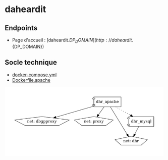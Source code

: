 # daheardit

## Endpoints

- Page d'accueil : [daheardit.${DP_DOMAIN}](http://daheardit.${DP_DOMAIN})

## Socle technique

- [docker-compose.yml](https://github.com/constructions-incongrues/developer-portal-domain/blob/master/srv/daheardit/docker-compose.yml)
- [Dockerfile.apache](https://github.com/constructions-incongrues/net.daheardit-records.www/blob/master/service/Dockerfile.apache)

![Diagramme Docker Compose](docker-compose.png)

